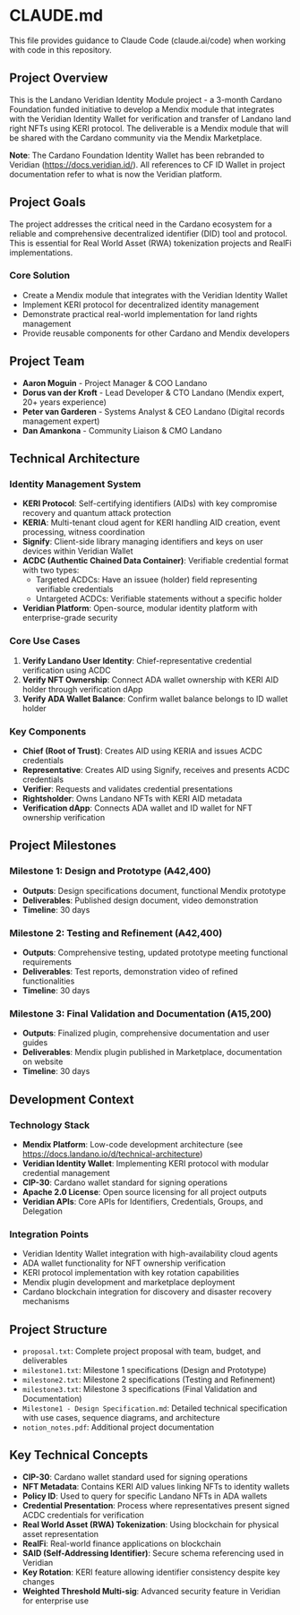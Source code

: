 # CLAUDE.md

This file provides guidance to Claude Code (claude.ai/code) when working with code in this repository.

## Project Overview

This is the Landano Veridian Identity Module project - a 3-month Cardano Foundation funded initiative to develop a Mendix module that integrates with the Veridian Identity Wallet for verification and transfer of Landano land right NFTs using KERI protocol. The deliverable is a Mendix module that will be shared with the Cardano community via the Mendix Marketplace.

**Note**: The Cardano Foundation Identity Wallet has been rebranded to Veridian (https://docs.veridian.id/). All references to CF ID Wallet in project documentation refer to what is now the Veridian platform.

## Project Goals

The project addresses the critical need in the Cardano ecosystem for a reliable and comprehensive decentralized identifier (DID) tool and protocol. This is essential for Real World Asset (RWA) tokenization projects and RealFi implementations.

### Core Solution
- Create a Mendix module that integrates with the Veridian Identity Wallet
- Implement KERI protocol for decentralized identity management
- Demonstrate practical real-world implementation for land rights management
- Provide reusable components for other Cardano and Mendix developers

## Project Team

- **Aaron Moguin** - Project Manager & COO Landano
- **Dorus van der Kroft** - Lead Developer & CTO Landano (Mendix expert, 20+ years experience)
- **Peter van Garderen** - Systems Analyst & CEO Landano (Digital records management expert)
- **Dan Amankona** - Community Liaison & CMO Landano

## Technical Architecture

### Identity Management System
- **KERI Protocol**: Self-certifying identifiers (AIDs) with key compromise recovery and quantum attack protection
- **KERIA**: Multi-tenant cloud agent for KERI handling AID creation, event processing, witness coordination
- **Signify**: Client-side library managing identifiers and keys on user devices within Veridian Wallet
- **ACDC (Authentic Chained Data Container)**: Verifiable credential format with two types:
  - Targeted ACDCs: Have an issuee (holder) field representing verifiable credentials
  - Untargeted ACDCs: Verifiable statements without a specific holder
- **Veridian Platform**: Open-source, modular identity platform with enterprise-grade security

### Core Use Cases
1. **Verify Landano User Identity**: Chief-representative credential verification using ACDC
2. **Verify NFT Ownership**: Connect ADA wallet ownership with KERI AID holder through verification dApp
3. **Verify ADA Wallet Balance**: Confirm wallet balance belongs to ID wallet holder

### Key Components
- **Chief (Root of Trust)**: Creates AID using KERIA and issues ACDC credentials
- **Representative**: Creates AID using Signify, receives and presents ACDC credentials
- **Verifier**: Requests and validates credential presentations
- **Rightsholder**: Owns Landano NFTs with KERI AID metadata
- **Verification dApp**: Connects ADA wallet and ID wallet for NFT ownership verification

## Project Milestones

### Milestone 1: Design and Prototype (₳42,400)
- **Outputs**: Design specifications document, functional Mendix prototype
- **Deliverables**: Published design document, video demonstration
- **Timeline**: 30 days

### Milestone 2: Testing and Refinement (₳42,400)
- **Outputs**: Comprehensive testing, updated prototype meeting functional requirements
- **Deliverables**: Test reports, demonstration video of refined functionalities
- **Timeline**: 30 days

### Milestone 3: Final Validation and Documentation (₳15,200)
- **Outputs**: Finalized plugin, comprehensive documentation and user guides
- **Deliverables**: Mendix plugin published in Marketplace, documentation on website
- **Timeline**: 30 days

## Development Context

### Technology Stack
- **Mendix Platform**: Low-code development architecture (see https://docs.landano.io/d/technical-architecture)
- **Veridian Identity Wallet**: Implementing KERI protocol with modular credential management
- **CIP-30**: Cardano wallet standard for signing operations
- **Apache 2.0 License**: Open source licensing for all project outputs
- **Veridian APIs**: Core APIs for Identifiers, Credentials, Groups, and Delegation

### Integration Points
- Veridian Identity Wallet integration with high-availability cloud agents
- ADA wallet functionality for NFT ownership verification
- KERI protocol implementation with key rotation capabilities
- Mendix plugin development and marketplace deployment
- Cardano blockchain integration for discovery and disaster recovery mechanisms

## Project Structure

- `proposal.txt`: Complete project proposal with team, budget, and deliverables
- `milestone1.txt`: Milestone 1 specifications (Design and Prototype)
- `milestone2.txt`: Milestone 2 specifications (Testing and Refinement)
- `milestone3.txt`: Milestone 3 specifications (Final Validation and Documentation)
- `Milestone1 - Design Specification.md`: Detailed technical specification with use cases, sequence diagrams, and architecture
- `notion_notes.pdf`: Additional project documentation

## Key Technical Concepts

- **CIP-30**: Cardano wallet standard used for signing operations
- **NFT Metadata**: Contains KERI AID values linking NFTs to identity wallets
- **Policy ID**: Used to query for specific Landano NFTs in ADA wallets
- **Credential Presentation**: Process where representatives present signed ACDC credentials for verification
- **Real World Asset (RWA) Tokenization**: Using blockchain for physical asset representation
- **RealFi**: Real-world finance applications on blockchain
- **SAID (Self-Addressing Identifier)**: Secure schema referencing used in Veridian
- **Key Rotation**: KERI feature allowing identifier consistency despite key changes
- **Weighted Threshold Multi-sig**: Advanced security feature in Veridian for enterprise use